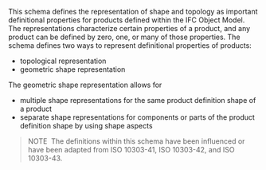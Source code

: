 ﻿This schema defines the representation of shape and topology as important definitional properties for products defined within the IFC Object Model. The representations characterize certain properties of a product, and any product can be defined by zero, one, or many of those properties. The schema defines two ways to represent definitional properties of products:

* topological representation 
* geometric shape representation 

The geometric shape representation allows for

* multiple shape representations for the same product definition shape of a product 
* separate shape representations for components or parts of the product definition shape by using shape aspects 

> NOTE&nbsp; The definitions within this schema have been influenced or have been adapted from ISO 10303-41, ISO 10303-42, and ISO 10303-43.
